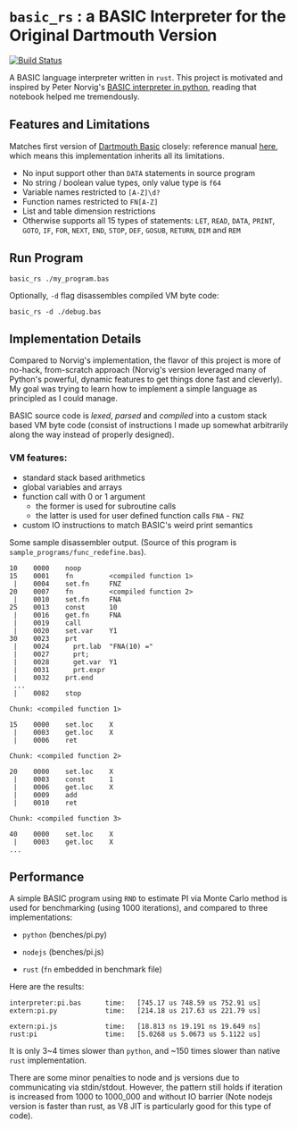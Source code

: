# `basic_rs` : a BASIC Interpreter for the Original Dartmouth Version

[![Build Status](https://travis-ci.org/yiransheng/basic_rs.svg?branch=master)](https://travis-ci.org/yiransheng)


A BASIC language interpreter written in `rust`. This project is motivated and inspired by Peter Norvig's [BASIC interpreter in python](http://nbviewer.jupyter.org/github/norvig/pytudes/blob/master/ipynb/BASIC.ipynb), reading that notebook helped me tremendously.



## Features and Limitations

Matches first version of [Dartmouth Basic](https://en.wikipedia.org/wiki/Dartmouth_BASIC) closely: reference manual [here](http://web.archive.org/web/20120716185629/http://www.bitsavers.org/pdf/dartmouth/BASIC_Oct64.pdf), which means this implementation inherits all its limitations.

* No input support other than `DATA` statements in source program
* No string / boolean value types, only value type is `f64`
* Variable names restricted to `[A-Z]\d?` 
* Function names restricted to `FN[A-Z]`
* List and table dimension restrictions
* Otherwise supports all 15 types of statements: `LET`, `READ`, `DATA`, `PRINT`, `GOTO`, `IF`, `FOR`, `NEXT`, `END`, `STOP`, `DEF`, `GOSUB`, `RETURN`, `DIM` and `REM`



## Run Program

```shell
basic_rs ./my_program.bas 
```

Optionally, `-d` flag disassembles compiled VM byte code:

```
basic_rs -d ./debug.bas
```



## Implementation Details

Compared to Norvig's implementation, the flavor of this project is more of no-hack, from-scratch approach (Norvig's version leveraged many of Python's powerful, dynamic features to get things done fast and cleverly). My goal was trying to learn how to implement a simple language as principled as I could manage.



BASIC source code is _lexed_, _parsed_ and _compiled_ into a custom stack based VM byte code (consist of instructions I made up somewhat arbitrarily along the way instead of properly designed).



### VM features:

* standard stack based arithmetics
* global variables and arrays
* function call with 0 or 1 argument
  * the former is used for subroutine calls
  * the latter is used for user defined function calls `FNA` - `FNZ`
* custom IO instructions to match BASIC's weird print semantics



Some sample disassembler output. (Source of this program is `sample_programs/func_redefine.bas`).

```
10    0000    noop      
15    0001    fn         <compiled function 1>
 |    0004    set.fn     FNZ
20    0007    fn         <compiled function 2>
 |    0010    set.fn     FNA
25    0013    const      10
 |    0016    get.fn     FNA
 |    0019    call      
 |    0020    set.var    Y1
30    0023    prt       
 |    0024      prt.lab  "FNA(10) ="
 |    0027      prt;    
 |    0028      get.var  Y1
 |    0031      prt.expr
 |    0032    prt.end   
 ...
 |    0082    stop      

Chunk: <compiled function 1>

15    0000    set.loc    X
 |    0003    get.loc    X
 |    0006    ret       

Chunk: <compiled function 2>

20    0000    set.loc    X
 |    0003    const      1
 |    0006    get.loc    X
 |    0009    add       
 |    0010    ret       

Chunk: <compiled function 3>

40    0000    set.loc    X
 |    0003    get.loc    X
...    
```



## Performance

A simple BASIC program using `RND` to estimate PI via Monte Carlo method is used for benchmarking (using 1000 iterations), and compared to three implementations:

* `python`  (benches/pi.py)

* `nodejs` (benches/pi.js)

* `rust` (`fn` embedded in benchmark file)


Here are the results:

```
interpreter:pi.bas      time:   [745.17 us 748.59 us 752.91 us]                               
extern:pi.py            time:   [214.18 us 217.63 us 221.79 us]                         

extern:pi.js            time:   [18.813 ns 19.191 ns 19.649 ns]                          
rust:pi                 time:   [5.0268 us 5.0673 us 5.1122 us]                     
```

It is only 3~4 times slower than `python`, and ~150 times slower than native `rust` implementation.



There are some minor penalties to node and js versions due to communicating via stdin/stdout. However, the pattern still holds if iteration is increased from 1000 to 1000_000 and without IO barrier (Note nodejs version is faster than rust, as V8 JIT is particularly good for this type of code).
